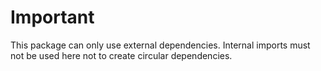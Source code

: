 # Important
This package can only use external dependencies. Internal imports must not be used here not to create circular dependencies.
